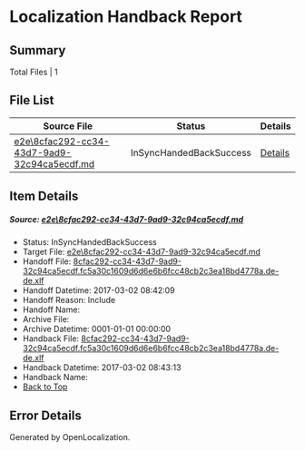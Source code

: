 # <a name='report-top'></a> Localization Handback Report

## Summary
 Total Files | 1

## File List
 Source File | Status | Details 
 ----------- | ------ | ------- 
 [e2e\8cfac292-cc34-43d7-9ad9-32c94ca5ecdf.md](https://github.com/OpenLocalizationTestOrg/ol-test4/blob/90471d88a479ad2c0f2e3dc93efb3f998c2ca42d/e2e/8cfac292-cc34-43d7-9ad9-32c94ca5ecdf.md) | InSyncHandedBackSuccess | [Details](#6108608418c646ff27aa27687d3b37d26e4e84a810)

## Item Details
##### <a name='6108608418c646ff27aa27687d3b37d26e4e84a810'></a> Source: [e2e\8cfac292-cc34-43d7-9ad9-32c94ca5ecdf.md](https://github.com/OpenLocalizationTestOrg/ol-test4/blob/90471d88a479ad2c0f2e3dc93efb3f998c2ca42d/e2e/8cfac292-cc34-43d7-9ad9-32c94ca5ecdf.md)
* Status: InSyncHandedBackSuccess
* Target File: [e2e\8cfac292-cc34-43d7-9ad9-32c94ca5ecdf.md](https://github.com/OpenLocalizationTestOrg/ol-test4-dede/blob/c352b854c6a4a64dc2003e4c7f61d32bd5311bb6/e2e/8cfac292-cc34-43d7-9ad9-32c94ca5ecdf.md)
* Handoff File: [8cfac292-cc34-43d7-9ad9-32c94ca5ecdf.fc5a30c1609d6d6e6b6fcc48cb2c3ea18bd4778a.de-de.xlf](https://github.com/OpenLocalizationTestOrg/ol-test4-handoff/blob/7e9a9a50442c0501073d1631a9a618f802165396/ol-handoff/OpenLocalizationTestOrg/ol-test4-dede/xinjiang/ht/8cfac292-cc34-43d7-9ad9-32c94ca5ecdf.fc5a30c1609d6d6e6b6fcc48cb2c3ea18bd4778a.de-de.xlf)
* Handoff Datetime: 2017-03-02 08:42:09
* Handoff Reason: Include
* Handoff Name: 
* Archive File: 
* Archive Datetime: 0001-01-01 00:00:00
* Handback File: [8cfac292-cc34-43d7-9ad9-32c94ca5ecdf.fc5a30c1609d6d6e6b6fcc48cb2c3ea18bd4778a.de-de.xlf](https://github.com/OpenLocalizationTestOrg/ol-test4-handback/blob/763aa8a3f2b6ffedd9d073305d53e08947695862/ol-handback/OpenLocalizationTestOrg/ol-test4-dede/xinjiang/ht/8cfac292-cc34-43d7-9ad9-32c94ca5ecdf.fc5a30c1609d6d6e6b6fcc48cb2c3ea18bd4778a.de-de.xlf)
* Handback Datetime: 2017-03-02 08:43:13
* Handback Name: 
* [Back to Top](#report-top)


## Error Details

Generated by OpenLocalization.
